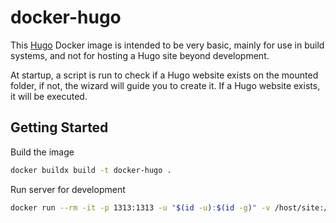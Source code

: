 # docker-hugo

This [Hugo](https://gohugo.io/) Docker image is intended to be very basic, mainly for use in build systems, and not for hosting a Hugo site beyond development.

At startup, a script is run to check if a Hugo website exists on the mounted folder, if not, the wizard will guide you to create it. If a Hugo website exists, it will be executed.

## Getting Started

Build the image

```bash
docker buildx build -t docker-hugo .
```

Run server for development

```bash
docker run --rm -it -p 1313:1313 -u "$(id -u):$(id -g)" -v /host/site:/site docker-hugo server --bind 0.0.0.0 -D
```
